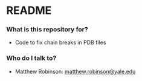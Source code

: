 # README #

### What is this repository for? ###

* Code to fix chain breaks in PDB files

### Who do I talk to? ###

* Matthew Robinson: matthew.robinson@yale.edu